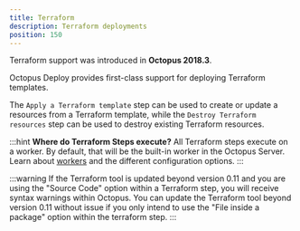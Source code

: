 ```yaml
---
title: Terraform
description: Terraform deployments
position: 150
---
```

Terraform support was introduced in **Octopus 2018.3**.

Octopus Deploy provides first-class support for deploying Terraform templates.

The `Apply a Terraform template` step can be used to create or update a resources from a Terraform template, while the `Destroy Terraform resources` step can be used to destroy existing Terraform resources.

:::hint
**Where do Terraform Steps execute?**
All Terraform steps execute on a worker.  By default, that will be the built-in worker in the Octopus Server. Learn about [workers](/docs/infrastructure/workers/index.md) and the different configuration options.
:::

:::warning
If the Terraform tool is updated beyond version 0.11 and you are using the "Source Code" option within a Terraform step, you will receive syntax warnings within Octopus. You can update the Terraform tool beyond version 0.11 without issue if you only intend to use the "File inside a package" option within the terraform step.
:::
